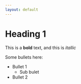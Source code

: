 ```yaml
---
layout: default
---
```


# Heading 1
This is a **bold** text, and this is *itallic*

Some bullets here:
* Bullet 1
  * Sub bulet
* Bullet 2
